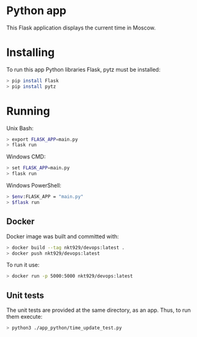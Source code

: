 # Python app

This Flask application displays the current time in Moscow. 

# Installing

To run this app Python libraries Flask, pytz must be installed:
```bash
> pip install Flask
> pip install pytz
```
# Running

Unix Bash:
```bash
> export FLASK_APP=main.py
> flask run
```
Windows CMD:
```bash
> set FLASK_APP=main.py 
> flask run
```
Windows PowerShell:
```bash
> $env:FLASK_APP = "main.py"
> $flask run
```

## Docker
Docker image was built and committed with:
```bash
> docker build --tag nkt929/devops:latest .
> docker push nkt929/devops:latest         
```

To run it use:
```bash
> docker run -p 5000:5000 nkt929/devops:latest
```

## Unit tests

The unit tests are provided at the same directory, as an app.
Thus, to run them execute:

```bash
> python3 ./app_python/time_update_test.py
```